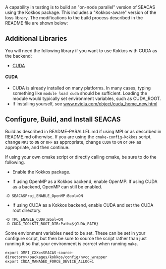 A capability in testing is to build an "on-node parallel" version of
SEACAS using the Kokkos package. This includes a "Kokkos-aware" version of
the Ioss library. The modifications to the build process described in the
README file are shown below:

## Additional Libraries

You will need the following library if you want to use Kokkos with CUDA as the backend:

* [CUDA](#cuda)

#### CUDA

  * CUDA is already installed on many platforms. In many cases, typing something like `module load cuda` should be sufficient. Loading the module would typically set environment variables, such as CUDA_ROOT.
  * If installing yourself, see www.nvidia.com/object/cuda_home_new.html

## Configure, Build, and Install SEACAS
Build as described in README-PARALLEL.md if using MPI or as described in README.md
otherwise.  If you are using the `cmake-config-kokkos` script, change `MPI` to
`ON` or `OFF` as appropriate, change `CUDA` to `ON` or `OFF`
as appropriate, and then continue.

If using your own cmake script or directly calling cmake, be sure to do the following.

* Enable the Kokkos package.

* If using OpenMP as a Kokkos backend, enable OpenMP.
If using CUDA as a backend, OpenMP can still be enabled.

```
-D SEACASProj_ENABLE_OpenMP:Bool=ON
```

* If using CUDA as a Kokkos backend, enable CUDA and set the CUDA root directory.
```
-D TPL_ENABLE_CUDA:Bool=ON
-D CUDA_TOOLKIT_ROOT_DIR:Path=${CUDA_PATH}
```
Some envionment variables need to be set. These can be set in your configure script, but then be sure to source the script rather than just running it so that your environment is correct when running `make`.
```
export OMPI_CXX=<SEACAS-source-directory>/packages/kokkos/config/nvcc_wrapper
export CUDA_MANAGED_FORCE_DEVICE_ALLOC=1
```



